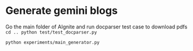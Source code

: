 # Generate gemini blogs
Go the main folder of AIgnite and run docparser test case to download pdfs
`
cd ..
python test/test_docparser.py
`

`
python experiments/main_generator.py
`